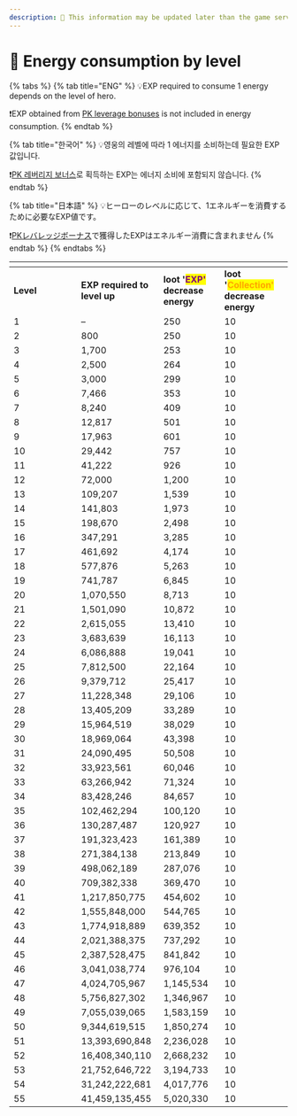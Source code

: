 ```yaml
---
description: 🛑 This information may be updated later than the game server data.
---
```


# 📁 Energy consumption by level

{% tabs %}
{% tab title="ENG" %}
💡EXP required to consume 1 energy depends on the level of hero.&#x20;

❗EXP obtained from [PK leverage bonuses](../../contents/pk/pk-leverage-bonus/) is not included in energy consumption.
{% endtab %}

{% tab title="한국어" %}
💡영웅의 레벨에 따라 1 에너지를 소비하는데 필요한 EXP 값입니다.&#x20;

❗[PK 레버리지 보너스](../../contents/pk/pk-leverage-bonus/)로 획득하는 EXP는 에너지 소비에 포함되지 않습니다.
{% endtab %}

{% tab title="日本語" %}
💡ヒーローのレベルに応じて、1エネルギーを消費するために必要なEXP値です。

❗[PKレバレッジボーナス](../../contents/pk/pk-leverage-bonus/)で獲得したEXPはエネルギー消費に含まれません
{% endtab %}
{% endtabs %}

<table data-header-hidden><thead><tr><th width="106"></th><th></th><th></th><th></th></tr></thead><tbody><tr><td><strong>Level</strong></td><td><strong>EXP required to level up</strong></td><td><strong>loot '</strong><mark style="color:purple;"><strong>EXP'</strong></mark><strong> decrease energy</strong></td><td><strong>loot '</strong><mark style="color:orange;"><strong>Collection'</strong></mark><strong> decrease energy</strong></td></tr><tr><td>1</td><td>–</td><td>250</td><td>10</td></tr><tr><td>2</td><td>800</td><td>250</td><td>10</td></tr><tr><td>3</td><td>1,700</td><td>253</td><td>10</td></tr><tr><td>4</td><td>2,500</td><td>264</td><td>10</td></tr><tr><td>5</td><td>3,000</td><td>299</td><td>10</td></tr><tr><td>6</td><td>7,466</td><td>353</td><td>10</td></tr><tr><td>7</td><td>8,240</td><td>409</td><td>10</td></tr><tr><td>8</td><td>12,817</td><td>501</td><td>10</td></tr><tr><td>9</td><td>17,963</td><td>601</td><td>10</td></tr><tr><td>10</td><td>29,442</td><td>757</td><td>10</td></tr><tr><td>11</td><td>41,222</td><td>926</td><td>10</td></tr><tr><td>12</td><td>72,000</td><td>1,200</td><td>10</td></tr><tr><td>13</td><td>109,207</td><td>1,539</td><td>10</td></tr><tr><td>14</td><td>141,803</td><td>1,973</td><td>10</td></tr><tr><td>15</td><td>198,670</td><td>2,498</td><td>10</td></tr><tr><td>16</td><td>347,291</td><td>3,285</td><td>10</td></tr><tr><td>17</td><td>461,692</td><td>4,174</td><td>10</td></tr><tr><td>18</td><td>577,876</td><td>5,263</td><td>10</td></tr><tr><td>19</td><td>741,787</td><td>6,845</td><td>10</td></tr><tr><td>20</td><td>1,070,550</td><td>8,713</td><td>10</td></tr><tr><td>21</td><td>1,501,090</td><td>10,872</td><td>10</td></tr><tr><td>22</td><td>2,615,055</td><td>13,410</td><td>10</td></tr><tr><td>23</td><td>3,683,639</td><td>16,113</td><td>10</td></tr><tr><td>24</td><td>6,086,888</td><td>19,041</td><td>10</td></tr><tr><td>25</td><td>7,812,500</td><td>22,164</td><td>10</td></tr><tr><td>26</td><td>9,379,712</td><td>25,417</td><td>10</td></tr><tr><td>27</td><td>11,228,348</td><td>29,106</td><td>10</td></tr><tr><td>28</td><td>13,405,209</td><td>33,289</td><td>10</td></tr><tr><td>29</td><td>15,964,519</td><td>38,029</td><td>10</td></tr><tr><td>30</td><td>18,969,064</td><td>43,398</td><td>10</td></tr><tr><td>31</td><td>24,090,495</td><td>50,508</td><td>10</td></tr><tr><td>32</td><td>33,923,561</td><td>60,046</td><td>10</td></tr><tr><td>33</td><td>63,266,942</td><td>71,324</td><td>10</td></tr><tr><td>34</td><td>83,428,246</td><td>84,657</td><td>10</td></tr><tr><td>35</td><td>102,462,294</td><td>100,120</td><td>10</td></tr><tr><td>36</td><td>130,287,487</td><td>120,927</td><td>10</td></tr><tr><td>37</td><td>191,323,423</td><td>161,389</td><td>10</td></tr><tr><td>38</td><td>271,384,138</td><td>213,849</td><td>10</td></tr><tr><td>39</td><td>498,062,189</td><td>287,076</td><td>10</td></tr><tr><td>40</td><td>709,382,338</td><td>369,470</td><td>10</td></tr><tr><td>41</td><td>1,217,850,775</td><td>454,602</td><td>10</td></tr><tr><td>42</td><td>1,555,848,000</td><td>544,765</td><td>10</td></tr><tr><td>43</td><td>1,774,918,889</td><td>639,352</td><td>10</td></tr><tr><td>44</td><td>2,021,388,375</td><td>737,292</td><td>10</td></tr><tr><td>45</td><td>2,387,528,475</td><td>841,842</td><td>10</td></tr><tr><td>46</td><td>3,041,038,774</td><td>976,104</td><td>10</td></tr><tr><td>47</td><td>4,024,705,967</td><td>1,145,534</td><td>10</td></tr><tr><td>48</td><td>5,756,827,302</td><td>1,346,967</td><td>10</td></tr><tr><td>49</td><td>7,055,039,065</td><td>1,583,159</td><td>10</td></tr><tr><td>50</td><td>9,344,619,515</td><td>1,850,274</td><td>10</td></tr><tr><td>51</td><td>13,393,690,848</td><td>2,236,028</td><td>10</td></tr><tr><td>52</td><td>16,408,340,110</td><td>2,668,232</td><td>10</td></tr><tr><td>53</td><td>21,752,646,722</td><td>3,194,733</td><td>10</td></tr><tr><td>54</td><td>31,242,222,681</td><td>4,017,776</td><td>10</td></tr><tr><td>55</td><td>41,459,135,455</td><td>5,020,330</td><td>10</td></tr></tbody></table>
